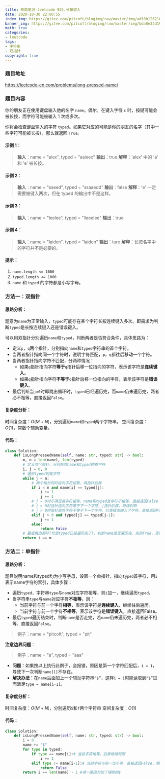 ```yaml
---
title: 刷题笔记-leetcode 925.长按键入
date: 2020-10-30 22:00:55
index_img: https://gitee.com/pitcoft/blogimg/raw/master/img/ad10b126218a464bc4154fcb3f156bef%20(1).jpg
banner_img: https://gitee.com/pitcoft/blogimg/raw/master/img/bda8e32d19707e8ac881c6a8ee9cd733.jpg
math: true
categories:
- leetcode
tags:
- 字符串
- 双指针
copyright: true
---
```

### 题目地址
<https://leetcode-cn.com/problems/long-pressed-name/>

### 题目内容

你的朋友正在使用键盘输入他的名字 `name`。偶尔，在键入字符 `c` 时，按键可能会被长按，而字符可能被输入 1 次或多次。

你将会检查键盘输入的字符 `typed`。如果它对应的可能是你的朋友的名字（其中一些字符可能被长按），那么就返回 `True`。

#### 示例 1：
> **输入**：name = "alex", typed = "aaleex"
> **输出**：true
> **解释**：'alex' 中的 'a' 和 'e' 被长按。

#### 示例 2：
> **输入**：name = "saeed", typed = "ssaaedd"
> **输出**：false
> **解释**：'e' 一定需要被键入两次，但在 typed 的输出中不是这样。

#### 示例 3：
> **输入**：name = "leelee", typed = "lleeelee"
> **输出**：true

#### 示例 4：
> **输入**：name = "laiden", typed = "laiden"
> **输出**：ture
> **解释**：长按名字中的字符并不是必要的。

#### 提示：
1. `name.length <= 1000`
2. `typed.length <= 1000`
3. `name` 和 `typed` 的字符都是小写字母。


### 方法一：双指针
#### 思路分析：
题意为`name`为正常输入，`typed`可能存在某个字符长按连续键入多次。即需求为判断`typed`是长按连续键入还是错误键入。

可以用双指针分别遍历`name`和`typed`，判断两者是否符合条件，具体思路为：

- 定义`p`，`q`两个指针，分别指向`name`和`typed`字符串的首个字符。
- 当两者指针指向同一个字符时，说明字符匹配，`p`，`q`都往后移动一个字符。
- 当两者指针指向字符不匹配，分两种情况：
	- 如果`q`指针指向字符**等于**`q`指针后移一位指向的字符，表示该字符是**连续键入**。
	- 如果`q`指针指向字符**不等于**`q`指针后移一位指向的字符，表示该字符是**错误键入**。
- 最后判断当`j=0`时即跳出循环时，`typed`已经遍历完，而`name`仍未遍历完，两者必不相等，直接返回`False`。

#### 复杂度分析：
时间复杂度：$O(M+N)$，分别遍历`name`和`typed`两个字符串。
空间复杂度：$O(1)$，常数个辅助变量。

#### 代码：
```python
class Solution:
    def isLongPressedName(self, name: str, typed: str) -> bool:
        m, n = len(name), len(typed)
        # 定义两个指针，分别指向name和typed的首字符
        i, j = 0, 0
        # 遍历typed到尾字符
        while j < n:
            # 两个指针同时指向字符相等，两指针后移
            if i < m and name[i] == typed[j]:
                i += 1
                j += 1
            # j = 0时不满足首字符相等，name和typed首字符不相等，直接返回False
            # j > 0时指针指向字符等于下一个字符，j指针后移，继续判断
            # j > 0时指针指向字符不等于下一个字符，代表错误输入了字符，直接返回False
            elif j > 0 and typed[j] == typed[j-1]:
                j += 1
            else:
                return False
        # 最后跳出循环(代表typed已经遍历完了)，判断name是否遍历完，完则True，否则返回False。
        return i == m
```
### 方法二：单指针
#### 思路分析：
题目说明name和typed均为小写字母，设置一个单指针，指向`typed`首字符，用`i`表示name字符的索引，具体步骤：

- 遍历`typed`，字符串`type`与`name`对应字符相等，则`i`加一，继续遍历`typed`。
- 当字符串`type`与`name`对应字符**不相等**，则：
	- 当前字符与前一个字符**相等**，表示该字符是**连续键入**，继续往后遍历。
	- 当前字符与前一个字符**不相等**，表示该字符是**错误键入**，直接返回False。
- 最后`typed`遍历结束时，判断`name`是否走完，若`name`仍未遍历完，两者必不相等，直接返回`False`。
> 例子：name = "pitcoft", typed = "pit"

**注意边界问题**：

> 例子：name = "a", typed = "aaa"

- **问题**：如果按以上执行此例子，会报错，原因是第一个字符匹配后，`i = 1`，导致下一次判断`name[1]`不存在。
- **解决办法**：在`name`后面加上一个辅助字符串`“$”`，这样`i = 1`时能读取到`“$”`进而满足`type = name[i-1]`。

#### 复杂度分析：

时间复杂度：$O(M+N)$，分别遍历`S`和`T`两个字符串
空间复杂度：$O(1)$

#### 代码：

```python
class Solution:
    def isLongPressedName(self, name: str, typed: str) -> bool:
        i = 0 
        name += "$"
        for type in typed:
            if type == name[i]:# 当前字符相等，后移继续判断
                i += 1
            elif type != name[i-1]:# 当前字符与前一位不等，直接返回False，相等则继续判断
                return False
        return i == len(name) - 1 #减一是因为加了辅助的$
```